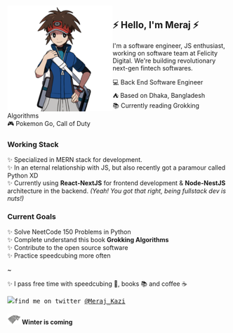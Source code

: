 <img align="left" width="240" src="./img/meraj-coding-7.png"> 

## ⚡ Hello, I'm Meraj ⚡ 

I'm a software engineer, JS enthusiast, working on software team at Felicity Digital. We're building revolutionary next-gen fintech softwares. 

💻 Back End Software Engineer <br> 
⛺ Based on Dhaka, Bangladesh <br>
📚 Currently reading Grokking Algorithms <br> 
🎮 Pokemon Go, Call of Duty <br> 

### Working Stack

✨ Specialized in MERN stack for development. <br>
✨ In an eternal relationship with JS, but also recently got a paramour called Python XD <br>
✨ Currently using **React-NextJS** for frontend development & **Node-NestJS** architecture in the backend. *(Yeah! You got that right, being fullstack dev is nuts!)*



### Current Goals  
✨ Solve NeetCode 150 Problems in Python <br> 
✨ Complete understand this book __Grokking Algorithms__ <br> 
✨ Contribute to the open source software <br> 
✨ Practice speedcubing more often <br> 

~

✨ I pass free time with speedcubing 🧊, books 📚 and coffee ☕


<samp><img src="https://img.icons8.com/color/2x/twitter.png" width="23">find me on twitter [@Meraj_Kazi](https://twitter.com/Meraj_Kazi)

#### ![Winter is coming](img/stark-2.png)  Winter is coming 
